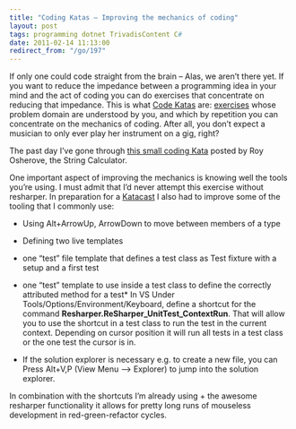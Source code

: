 ```yaml
---
title: "Coding Katas – Improving the mechanics of coding"
layout: post
tags: programming dotnet TrivadisContent C#
date: 2011-02-14 11:13:00
redirect_from: "/go/197"
---
```


If only one could code straight from the brain – Alas, we aren’t there yet. If you want to reduce the impedance between a programming idea in your mind and the act of coding you can do exercises that concentrate on reducing that impedance. This is what [Code Katas](http://codekata.pragprog.com/) are: [exercises](http://en.wikipedia.org/wiki/Kata) whose problem domain are understood by you, and which by repetition you can concentrate on the mechanics of coding. After all, you don’t expect a musician to only ever play her instrument on a gig, right?

The past day I’ve gone through [this small coding Kata](http://www.osherove.com/tdd-kata-1/) posted by Roy Osherove, the String Calculator.

One important aspect of improving the mechanics is knowing well the tools you’re using. I must admit that I’d never attempt this exercise without resharper. In preparation for a [Katacast](http://www.katacasts.com/) I also had to improve some of the tooling that I commonly use:

*   Using Alt+ArrowUp, ArrowDown to move between members of a type
*   Defining two live templates

*   one “test” file template that defines a test class as Test fixture with a setup and a first test
*   one “test” template to use inside a test class to define the correctly attributed method for a test*   In VS Under Tools/Options/Environment/Keyboard, define a shortcut for the command **Resharper.ReSharper_UnitTest_ContextRun**. That will allow you to use the shortcut in a test class to run the test in the current context. Depending on cursor position it will run all tests in a test class or the one test the cursor is in.
*   If the solution explorer is necessary e.g. to create a new file, you can Press Alt+V,P (View Menu –&gt; Explorer) to jump into the solution explorer. 

In combination with the shortcuts I’m already using + the awesome resharper functionality it allows for pretty long runs of mouseless development in red-green-refactor cycles.